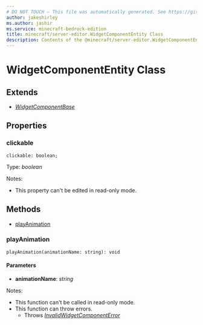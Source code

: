 ```yaml
---
# DO NOT TOUCH — This file was automatically generated. See https://github.com/mojang/minecraftapidocsgenerator to modify descriptions, examples, etc.
author: jakeshirley
ms.author: jashir
ms.service: minecraft-bedrock-edition
title: minecraft/server-editor.WidgetComponentEntity Class
description: Contents of the @minecraft/server-editor.WidgetComponentEntity class.
---
```

# WidgetComponentEntity Class

## Extends
- [*WidgetComponentBase*](WidgetComponentBase.md)

## Properties

### **clickable**
`clickable: boolean;`

Type: *boolean*

Notes:
  - This property can't be edited in read-only mode.

## Methods
- [playAnimation](#playanimation)

### **playAnimation**
`
playAnimation(animationName: string): void
`

#### **Parameters**
- **animationName**: *string*
  
Notes:
- This function can't be called in read-only mode.
- This function can throw errors.
  - Throws [*InvalidWidgetComponentError*](InvalidWidgetComponentError.md)

